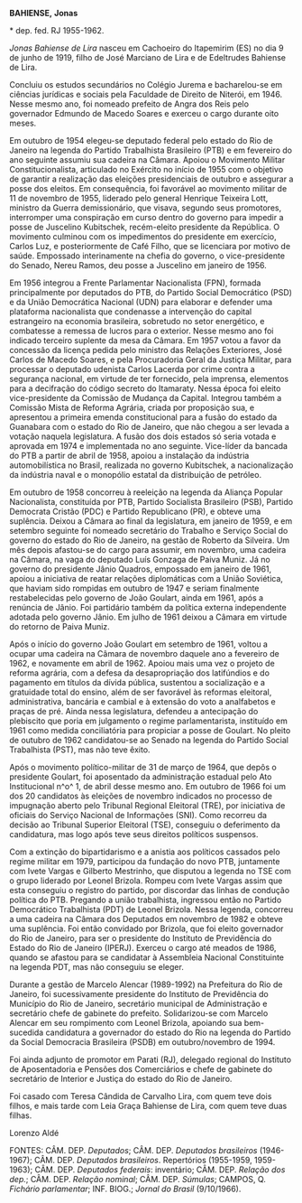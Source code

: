 **BAHIENSE,** **Jonas**

\* dep. fed. RJ 1955-1962.

*Jonas Bahiense de Lira* nasceu em Cachoeiro do Itapemirim (ES) no dia 9
de junho de 1919, filho de José Marciano de Lira e de Edeltrudes
Bahiense de Lira.

Concluiu os estudos secundários no Colégio Jurema e bacharelou-se em
ciências jurídicas e sociais pela Faculdade de Direito de Niterói, em
1946. Nesse mesmo ano, foi nomeado prefeito de Angra dos Reis pelo
governador Edmundo de Macedo Soares e exerceu o cargo durante oito
meses.

Em outubro de 1954 elegeu-se deputado federal pelo estado do Rio de
Janeiro na legenda do Partido Trabalhista Brasileiro (PTB) e em
fevereiro do ano seguinte assumiu sua cadeira na Câmara. Apoiou o
Movimento Militar Constitucionalista, articulado no Exército no início
de 1955 com o objetivo de garantir a realização das eleições
presidenciais de outubro e assegurar a posse dos eleitos. Em
consequência, foi favorável ao movimento militar de 11 de novembro de
1955, liderado pelo general Henrique Teixeira Lott, ministro da Guerra
demissionário, que visava, segundo seus promotores, interromper uma
conspiração em curso dentro do governo para impedir a posse de Juscelino
Kubitschek, recém-eleito presidente da República. O movimento culminou
com os impedimentos do presidente em exercício, Carlos Luz, e
posteriormente de Café Filho, que se licenciara por motivo de saúde.
Empossado interinamente na chefia do governo, o vice-presidente do
Senado, Nereu Ramos, deu posse a Juscelino em janeiro de 1956.

Em 1956 integrou a Frente Parlamentar Nacionalista (FPN), formada
principalmente por deputados do PTB, do Partido Social Democrático (PSD)
e da União Democrática Nacional (UDN) para elaborar e defender uma
plataforma nacionalista que condenasse a intervenção do capital
estrangeiro na economia brasileira, sobretudo no setor energético, e
combatesse a remessa de lucros para o exterior. Nesse mesmo ano foi
indicado terceiro suplente da mesa da Câmara. Em 1957 votou a favor da
concessão da licença pedida pelo ministro das Relações Exteriores, José
Carlos de Macedo Soares, e pela Procuradoria Geral da Justiça Militar,
para processar o deputado udenista Carlos Lacerda por crime contra a
segurança nacional, em virtude de ter fornecido, pela imprensa,
elementos para a decifração do código secreto do Itamaraty. Nessa época
foi eleito vice-presidente da Comissão de Mudança da Capital. Integrou
também a Comissão Mista de Reforma Agrária, criada por proposição sua, e
apresentou a primeira emenda constitucional para a fusão do estado da
Guanabara com o estado do Rio de Janeiro, que não chegou a ser levada a
votação naquela legislatura. A fusão dos dois estados só seria votada e
aprovada em 1974 e implementada no ano seguinte. Vice-líder da bancada
do PTB a partir de abril de 1958, apoiou a instalação da indústria
automobilística no Brasil, realizada no governo Kubitschek, a
nacionalização da indústria naval e o monopólio estatal da distribuição
de petróleo.

Em outubro de 1958 concorreu à reeleição na legenda da Aliança Popular
Nacionalista, constituída por PTB, Partido Socialista Brasileiro (PSB),
Partido Democrata Cristão (PDC) e Partido Republicano (PR), e obteve uma
suplência. Deixou a Câmara ao final da legislatura, em janeiro de 1959,
e em setembro seguinte foi nomeado secretário do Trabalho e Serviço
Social do governo do estado do Rio de Janeiro, na gestão de Roberto da
Silveira. Um mês depois afastou-se do cargo para assumir, em novembro,
uma cadeira na Câmara, na vaga do deputado Luís Gonzaga de Paiva Muniz.
Já no governo do presidente Jânio Quadros, empossado em janeiro de 1961,
apoiou a iniciativa de reatar relações diplomáticas com a União
Soviética, que haviam sido rompidas em outubro de 1947 e seriam
finalmente restabelecidas pelo governo de João Goulart, ainda em 1961,
após a renúncia de Jânio. Foi partidário também da política externa
independente adotada pelo governo Jânio. Em julho de 1961 deixou a
Câmara em virtude do retorno de Paiva Muniz.

Após o início do governo João Goulart em setembro de 1961, voltou a
ocupar uma cadeira na Câmara de novembro daquele ano a fevereiro de
1962, e novamente em abril de 1962. Apoiou mais uma vez o projeto de
reforma agrária, com a defesa da desapropriação dos latifúndios e do
pagamento em títulos da dívida pública, sustentou a socialização e a
gratuidade total do ensino, além de ser favorável às reformas eleitoral,
administrativa, bancária e cambial e à extensão do voto a analfabetos e
praças de pré. Ainda nessa legislatura, defendeu a antecipação do
plebiscito que poria em julgamento o regime parlamentarista, instituído
em 1961 como medida conciliatória para propiciar a posse de Goulart. No
pleito de outubro de 1962 candidatou-se ao Senado na legenda do Partido
Social Trabalhista (PST), mas não teve êxito.

Após o movimento político-militar de 31 de março de 1964, que depôs o
presidente Goulart, foi aposentado da administração estadual pelo Ato
Institucional n^o^ 1, de abril desse mesmo ano. Em outubro de 1966 foi
um dos 20 candidatos às eleições de novembro indicados no processo de
impugnação aberto pelo Tribunal Regional Eleitoral (TRE), por iniciativa
de oficiais do Serviço Nacional de Informações (SNI). Como recorreu da
decisão ao Tribunal Superior Eleitoral (TSE), conseguiu o deferimento da
candidatura, mas logo após teve seus direitos políticos suspensos.

Com a extinção do bipartidarismo e a anistia aos políticos cassados pelo
regime militar em 1979, participou da fundação do novo PTB, juntamente
com Ivete Vargas e Gilberto Mestrinho, que disputou a legenda no TSE com
o grupo liderado por Leonel Brizola. Rompeu com Ivete Vargas assim que
esta conseguiu o registro do partido, por discordar das linhas de
condução política do PTB. Pregando a união trabalhista, ingressou então
no Partido Democrático Trabalhista (PDT) de Leonel Brizola. Nessa
legenda, concorreu a uma cadeira na Câmara dos Deputados em novembro de
1982 e obteve uma suplência. Foi então convidado por Brizola, que foi
eleito governador do Rio de Janeiro, para ser o presidente do Instituto
de Previdência do Estado do Rio de Janeiro (IPERJ). Exerceu o cargo até
meados de 1986, quando se afastou para se candidatar à Assembleia
Nacional Constituinte na legenda PDT, mas não conseguiu se eleger.

Durante a gestão de Marcelo Alencar (1989-1992) na Prefeitura do Rio de
Janeiro, foi sucessivamente presidente do Instituto de Previdência do
Município do Rio de Janeiro, secretário municipal de Administração e
secretário chefe de gabinete do prefeito. Solidarizou-se com Marcelo
Alencar em seu rompimento com Leonel Brizola, apoiando sua bem-sucedida
candidatura a governador do estado do Rio na legenda do Partido da
Social Democracia Brasileira (PSDB) em outubro/novembro de 1994.

Foi ainda adjunto de promotor em Parati (RJ), delegado regional do
Instituto de Aposentadoria e Pensões dos Comerciários e chefe de
gabinete do secretário de Interior e Justiça do estado do Rio de
Janeiro.

Foi casado com Teresa Cândida de Carvalho Lira, com quem teve dois
filhos, e mais tarde com Leia Graça Bahiense de Lira, com quem teve duas
filhas.

Lorenzo Aldé

FONTES: CÂM. DEP. *Deputados*; CÂM. DEP. *Deputados brasileiros*
(1946-1967); CÂM. DEP. *Deputados brasileiros*. Repertórios (1955-1959,
1959-1963); CÂM. DEP. *Deputados federais*: inventário; CÂM. DEP.
*Relação dos dep.*; CÂM. DEP. *Relação nominal*; CÂM. DEP. *Súmulas*;
CAMPOS, Q. *Fichário parlamentar*; INF. BIOG.; *Jornal do Brasil*
(9/10/1966).
